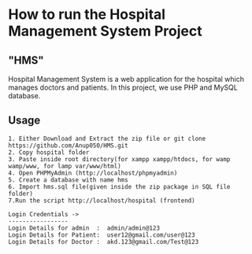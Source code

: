# How to run the Hospital Management System Project

<h2>"HMS"</h2>
Hospital Management System is a web application for the hospital which manages doctors and patients. In this project, we use PHP and MySQL database.

## Usage
```
1. Either Download and Extract the zip file or git clone https://github.com/Anup050/HMS.git
2. Copy hospital folder
3. Paste inside root directory(for xampp xampp/htdocs, for wamp wamp/www, for lamp var/www/html)
4. Open PHPMyAdmin (http://localhost/phpmyadmin)
5. Create a database with name hms
6. Import hms.sql file(given inside the zip package in SQL file folder)
7.Run the script http://localhost/hospital (frontend)

Login Credentials ->
-----------------
Login Details for admin  :  admin/admin@123
Login Details for Patient:  user12@gmail.com/user@123
Login Details for Doctor :  akd.123@gmail.com/Test@123
```



